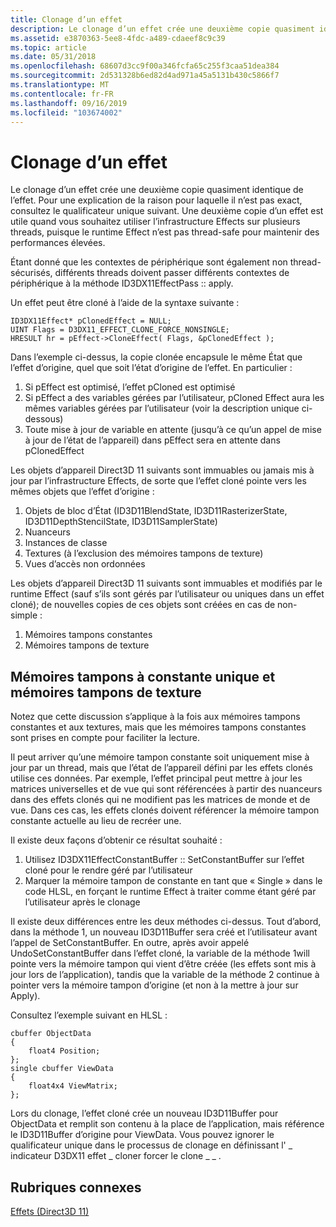 ```yaml
---
title: Clonage d’un effet
description: Le clonage d’un effet crée une deuxième copie quasiment identique de l’effet.
ms.assetid: e3870363-5ee8-4fdc-a489-cdaeef8c9c39
ms.topic: article
ms.date: 05/31/2018
ms.openlocfilehash: 68607d3cc9f00a346fcfa65c255f3caa51dea384
ms.sourcegitcommit: 2d531328b6ed82d4ad971a45a5131b430c5866f7
ms.translationtype: MT
ms.contentlocale: fr-FR
ms.lasthandoff: 09/16/2019
ms.locfileid: "103674002"
---
```

# <a name="cloning-an-effect"></a>Clonage d’un effet

Le clonage d’un effet crée une deuxième copie quasiment identique de l’effet. Pour une explication de la raison pour laquelle il n’est pas exact, consultez le qualificateur unique suivant. Une deuxième copie d’un effet est utile quand vous souhaitez utiliser l’infrastructure Effects sur plusieurs threads, puisque le runtime Effect n’est pas thread-safe pour maintenir des performances élevées.

Étant donné que les contextes de périphérique sont également non thread-sécurisés, différents threads doivent passer différents contextes de périphérique à la méthode ID3DX11EffectPass :: apply.

Un effet peut être cloné à l’aide de la syntaxe suivante :


```
ID3DX11Effect* pClonedEffect = NULL;
UINT Flags = D3DX11_EFFECT_CLONE_FORCE_NONSINGLE;
HRESULT hr = pEffect->CloneEffect( Flags, &pClonedEffect );
```



Dans l’exemple ci-dessus, la copie clonée encapsule le même État que l’effet d’origine, quel que soit l’état d’origine de l’effet. En particulier :

1.  Si pEffect est optimisé, l’effet pCloned est optimisé
2.  Si pEffect a des variables gérées par l’utilisateur, pCloned Effect aura les mêmes variables gérées par l’utilisateur (voir la description unique ci-dessous)
3.  Toute mise à jour de variable en attente (jusqu’à ce qu’un appel de mise à jour de l’état de l’appareil) dans pEffect sera en attente dans pClonedEffect

Les objets d’appareil Direct3D 11 suivants sont immuables ou jamais mis à jour par l’infrastructure Effects, de sorte que l’effet cloné pointe vers les mêmes objets que l’effet d’origine :

1.  Objets de bloc d’État (ID3D11BlendState, ID3D11RasterizerState, ID3D11DepthStencilState, ID3D11SamplerState)
2.  Nuanceurs
3.  Instances de classe
4.  Textures (à l’exclusion des mémoires tampons de texture)
5.  Vues d’accès non ordonnées

Les objets d’appareil Direct3D 11 suivants sont immuables et modifiés par le runtime Effect (sauf s’ils sont gérés par l’utilisateur ou uniques dans un effet cloné); de nouvelles copies de ces objets sont créées en cas de non-simple :

1.  Mémoires tampons constantes
2.  Mémoires tampons de texture

## <a name="single-constant-buffers-and-texture-buffers"></a>Mémoires tampons à constante unique et mémoires tampons de texture

Notez que cette discussion s’applique à la fois aux mémoires tampons constantes et aux textures, mais que les mémoires tampons constantes sont prises en compte pour faciliter la lecture.

Il peut arriver qu’une mémoire tampon constante soit uniquement mise à jour par un thread, mais que l’état de l’appareil défini par les effets clonés utilise ces données. Par exemple, l’effet principal peut mettre à jour les matrices universelles et de vue qui sont référencées à partir des nuanceurs dans des effets clonés qui ne modifient pas les matrices de monde et de vue. Dans ces cas, les effets clonés doivent référencer la mémoire tampon constante actuelle au lieu de recréer une.

Il existe deux façons d’obtenir ce résultat souhaité :

1.  Utilisez ID3DX11EffectConstantBuffer :: SetConstantBuffer sur l’effet cloné pour le rendre géré par l’utilisateur
2.  Marquer la mémoire tampon de constante en tant que « Single » dans le code HLSL, en forçant le runtime Effect à traiter comme étant géré par l’utilisateur après le clonage

Il existe deux différences entre les deux méthodes ci-dessus. Tout d’abord, dans la méthode 1, un nouveau ID3D11Buffer sera créé et l’utilisateur avant l’appel de SetConstantBuffer. En outre, après avoir appelé UndoSetConstantBuffer dans l’effet cloné, la variable de la méthode 1will pointe vers la mémoire tampon qui vient d’être créée (les effets sont mis à jour lors de l’application), tandis que la variable de la méthode 2 continue à pointer vers la mémoire tampon d’origine (et non à la mettre à jour sur Apply).

Consultez l’exemple suivant en HLSL :


```
cbuffer ObjectData
{
    float4 Position;
};
single cbuffer ViewData
{
    float4x4 ViewMatrix;
};
```



Lors du clonage, l’effet cloné crée un nouveau ID3D11Buffer pour ObjectData et remplit son contenu à la place de l’application, mais référence le ID3D11Buffer d’origine pour ViewData. Vous pouvez ignorer le qualificateur unique dans le processus de clonage en définissant l' \_ indicateur D3DX11 effet \_ cloner forcer le clone \_ \_ .

## <a name="related-topics"></a>Rubriques connexes

<dl> <dt>

[Effets (Direct3D 11)](d3d11-graphics-programming-guide-effects.md)
</dt> </dl>

 

 




